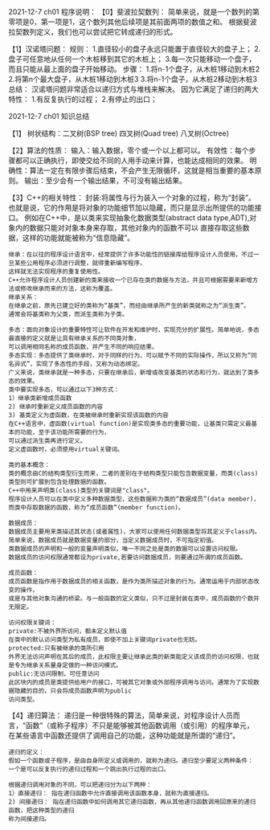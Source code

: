 2021-12-7 ch01 程序说明：
【0】斐波拉契数列：
    简单来说，就是一个数列的第零项是0，第一项是1，这个数列其他后续项是其前面两项的数值之和。
    根据斐波拉契数列定义，我们也可以尝试把它转成递归的形式。
    
【1】汉诺塔问题：
    规则：
    1.直径较小的盘子永远只能置于直径较大的盘子上；
    2.盘子可任意地从任何一个木桩移到其它的木桩上；
    3.每一次只能移动一个盘子，而且只能从最上面的盘子开始移动。
    步骤：
    1.将n-1个盘子，从木桩1移动到木桩2
    2.将第n个最大盘子，从木桩1移动到木桩3
    3.将n-1个盘子，从木桩2移动到木桩3
    总结：
    汉诺塔问题非常适合以递归方式与堆栈来解决。
    因为它满足了递归的两大特性：
    1.有反复执行的过程；
    2.有停止的出口；
    
    
    


2021-12-7 ch01 知识总结

【1】 树状结构：二叉树(BSP tree) 四叉树(Quad tree) 八叉树(Octree)

【2】算法的性质：
    输入：输入数据，零个或一个以上都可以。
    有效性：每个步骤都可以正确执行，即使交给不同的人用手动来计算，也能达成相同的效果。
    明确性：算法一定在有限步骤后结束，不会产生无限循环，这就是相当重要的基本原则。
    输出：至少会有一个输出结果，不可没有输出结果。
    
【3】C++的相关特性：
    封装:将属性与行为装入一个对象的过程，称为“封装”。也就是说，它的作用是将对象的功能细节加以隐藏，而只是显示出所提供的功能接口。
    例如在C++中，是以类来实现抽象化数据类型(abstract data type,ADT),对象内的数据只能对对象本身来存取，其他对象内的函数不可以
    直接存取这些数据，这样的功能就能被称为“信息隐藏”。
    
    继承：在以往的程序设计语言中，经常提供了许多功能性的链接库给程序设计人员使用，不过一旦某些公用程序必须进行调整，就得重新编写程序，
    这样就无法实现程序的重复使用性。
    C++允许程序设计人员创建新的类来接收一个已存在类的数据与方法，并且可根据需要来新增方法或修改继承而来的方法，这称为覆盖。
    继承关系：
    在继承之前，原先已建立好的类称为“基类”，而经由继承所产生的新类就称之为“派生类”。
    通常会将基类称为父类，而派生类称为子类。
    
    多态：面向对象设计的重要特性可让软件在开发和维护时，实现充分的扩展性。简单地说，多态最直接的定义就是让具有继承关系的不同类对象，
    可以调用相同名称的成员函数，并产生不同的响应结果。
    多态实现：多态提供了类继承时，对于同样的行为，可以赋予不同的实际操作，所以又称为“同名异式”，实现了多态性的手段，又称为动态绑定。
    广义来说，类继承就是一种多态，只要在继承后，新增或改变基类的状态和行为，就达到了类多态的效果。
    类中要实现多态，可以通过以下3种方式：
    1）继承类新增成员函数
    2) 继承时重新定义成员函数的内容
    3) 基类定义为虚函数，在类被继承时重新实现该函数的内容
    在C++语言中，虚函数(virtual function)是实现类多态的重要功能，让基类只需定义最基本的功能，至于该功能所需要的行为，
    可以通过派生类再进行定义。
    定义虚函数时，必须使用virtual关键词。
    
    类的基本概念：
    类的概念由C的结构类型衍生而来，二者的差别在于结构类型只能包含数据变量，而类(class)类型则可扩展到包含处理数据的函数。
    C++中用来声明类(class)类型的关键词是"class"。
    程序设计人员可以在类中定义多种数据类型，这些数据称为类的“数据成员”(data member)，而类中存取数据的函数，称为“成员函数”(member function)。
    
    数据成员：
    数据成员主要用来类描述其状态(或者属性)，大家可以使用任何数据类型将其定义于class内。
    简单来说，数据成员就是数据变量的部分，当定义数据成员时，不可指定初值。
    类数据成员的声明和一般的变量声明类似，唯一不同之处是类的数据可以设置访问权限。
    数据成员的访问权限通常都设为private,若要访问数据成员，则要通过所谓的成员函数。
    
    成员函数：
    成员函数是指作用于数据成员的相关函数，是作为类所描述对象的行为。通常运用于内部状态改变的操作，
    或是与其他对象沟通的桥梁。与一般函数的定义类似，只不过是封装在类中，成员函数的个数并无限定。
    
    访问权限关键词：
    private:不被外界所访问，都未定义默认值
    在类中的默认访问类型为私有成员，即使不加上关键词private也无妨。
    protected:只有被继承的类所引用
    外界无法访问声明在其后的成员，此权限主要让继承此类的新类能定义该成员的访问权限，也就是专为继承关系量身定做的一种访问模式。
    public:无访问限制，可任意访问
    此区块内的成员是类提供给用户的接口，可被其它对象或外部程序调用与访问。通常为了实现数据隐藏的目的，只会将成员函数声明为public
    访问类型。

【4】递归算法：
    递归是一种很特殊的算法，简单来说，对程序设计人员而言，“函数”（或称子程序）不只是能够被其他函数调用（或引用）的程序单元，
    在某些语言中函数还提供了调用自己的功能，这种功能就是所谓的“递归”。
    
    递归的定义：
    假如一个函数或子程序，是由自身所定义或调用的，就称为递归。递归至少要定义两种条件：
    一个是可以反复执行的递归过程和一个跳出执行过程的出口。
    
    根据递归调用对象的不同，可以把递归分为以下两种：
    1）直接递归： 指在递归函数中允许直接调用该函数本身，就称为直接递归。
    2) 间接递归： 指在递归函数中如何调用其它递归函数，再从其他递归函数调用回原来的递归函数，把这种类型的递归
    称为间接递归。
    
  
    
    
